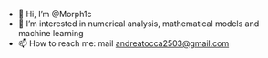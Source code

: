 - 👋 Hi, I’m @Morph1c
- 👀 I’m interested in numerical analysis, mathematical models and machine learning
- 📫 How to reach me: mail andreatocca2503@gmail.com

<!---
Morph1c/Morph1c is a ✨ special ✨ repository because its `README.md` (this file) appears on your GitHub profile.
You can click the Preview link to take a look at your changes.
--->
